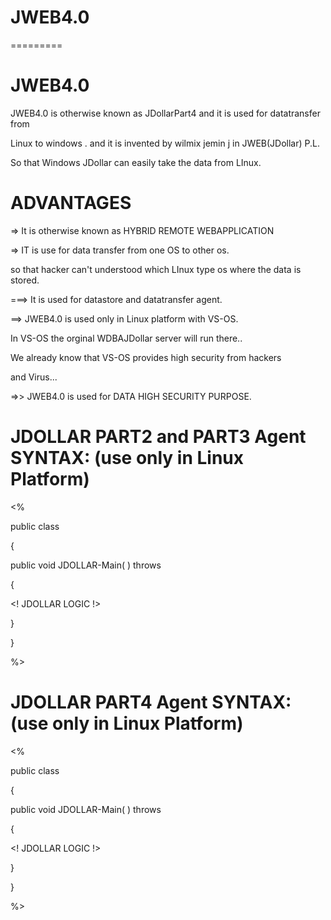 # JWEB4.0
=========


JWEB4.0
=======

JWEB4.0   is  otherwise known  as  JDollarPart4 and  it is  used   for  datatransfer  from  


Linux to windows . and  it  is   invented by    wilmix jemin j  in JWEB(JDollar) P.L.




So  that  Windows  JDollar  can  easily  take  the  data  from  LInux.



ADVANTAGES
==========

=> It  is  otherwise  known  as  HYBRID  REMOTE WEBAPPLICATION

=> IT  is  use  for  data transfer  from one  OS  to other os.

so  that   hacker can't  understood  which  LInux type  os  where  the  data  is stored.

===>  It is  used for   datastore  and  datatransfer  agent.

==>  JWEB4.0  is used only  in  Linux  platform  with VS-OS.

In VS-OS the  orginal  WDBAJDollar  server  will run  there..

We already know  that   VS-OS  provides high  security  from hackers

and  Virus...

=>> JWEB4.0  is used  for DATA HIGH SECURITY  PURPOSE.



JDOLLAR PART2 and  PART3 Agent  SYNTAX: (use  only  in Linux Platform)
======================================================================

<JDOLLAR>


<%


public  class  <CLASSNAME>

{


public void  JDOLLAR-Main( ) throws <EXE>

{

<! JDOLLAR LOGIC !>


}

}



%>

</JDOLLAR>



JDOLLAR PART4 Agent  SYNTAX: (use  only  in Linux Platform)
======================================================================



<DOMAINS>


<%

 

public  class  <CLASSNAME>

{


public void  JDOLLAR-Main( ) throws <EXE>

{

<! JDOLLAR LOGIC !>


}

}

%>
</DOMAINS>
